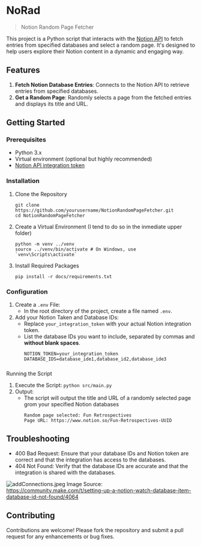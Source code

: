 # NoRad
> Notion Random Page Fetcher

This project is a Python script that interacts with the [Notion API](https://developers.notion.com/reference/intro) to fetch entries from specified databases and select a random page. It's designed to help users explore their Notion content in a dynamic and engaging way.

## Features
1. **Fetch Notion Database Entries**: Connects to the Notion API to retrieve entries from specified databases.
2. **Get a Random Page**: Randomly selects a page from the fetched entries and displays its title and URL.

## Getting Started
### Prerequisites
- Python 3.x
- Virtual environment (optional but highly recommended)
- [Notion API integration token](https://www.notion.so/profile/integrations)

### Installation
1. Clone the Repository
   ```
   git clone https://github.com/yourusername/NotionRandomPageFetcher.git
   cd NotionRandomPageFetcher
   ```
2. Create a Virtual Environment (I tend to do so in the inmediate upper folder)
   ```
   python -m venv ../venv
   source ../venv/bin/activate # On Windows, use `venv\Scripts\activate`
   ```
3. Install Required Packages
   ```
   pip install -r docs/requirements.txt
   ````

### Configuration
1. Create a `.env` File:
   - In the root directory of the project, create a file named `.env`.
2. Add your Notion Taken and Database IDs:
    - Replace `your_integration_token` with your actual Notion integration token.
    - List the database IDs you want to include, separated by commas and **without blank spaces**.
        ```
        NOTION_TOKEN=your_integration_token
        DATABASE_IDS=database_ide1,database_id2,database_ide3
        ```

###
Running the Script
1. Execute the Script:
   `python src/main.py`
2. Output:
   - The script will output the title and URL of a randomly selected page grom your specified Notion databases
        ```
        Random page selected: Fun Retrospectives
        Page URL: https://www.notion.so/Fun-Retrospectives-UUID
        ```

## Troubleshooting
- 400 Bad Request: Ensure that your database IDs and Notion token are correct and that the integration has access to the databases.
- 404 Not Found: Verify that the database IDs are accurate and that the integration is shared with the databases.

![addConnections.jpeg](images/addConnections.jpeg)
Image Source: https://community.make.com/t/setting-up-a-notion-watch-database-item-database-id-not-found/4064

## Contributing
Contributions are welcome! Please fork the repository and submit a pull request for any enhancements or bug fixes.